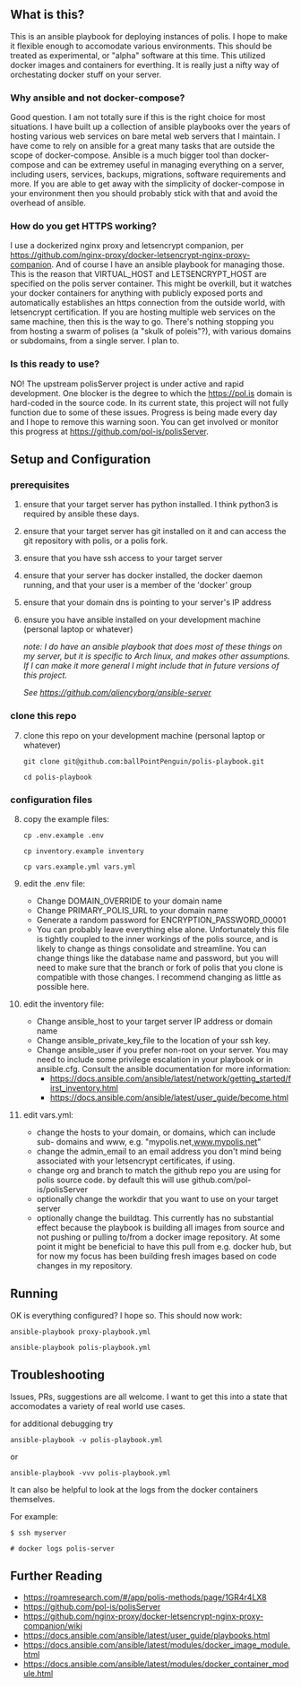 ## What is this?

This is an ansible playbook for deploying instances of polis. I hope to make it
flexible enough to accomodate various environments. This should be treated as
experimental, or "alpha" software at this time. This utilized docker images
and containers for everthing. It is really just a nifty way of orchestating
docker stuff on your server.

### Why ansible and not docker-compose?

Good question. I am not totally sure if this is the right choice for most
situations. I have built up a collection of ansible playbooks over the years
of hosting various web services on bare metal web servers that I maintain.
I have come to rely on ansible for a great many tasks that are outside the
scope of docker-compose. Ansible is a much bigger tool than docker-compose and
can be extremey useful in managing everything on a server, including users,
services, backups, migrations, software requirements and more. If you are able
to get away with the simplicity of docker-compose in your environment then you
should probably stick with that and avoid the overhead of ansible.

### How do you get HTTPS working?

I use a dockerized nginx proxy and letsencrypt companion, per
https://github.com/nginx-proxy/docker-letsencrypt-nginx-proxy-companion. And of
course I have an ansible playbook for managing those. This is the reason that
VIRTUAL_HOST and LETSENCRYPT_HOST are specified on the polis server container.
This might be overkill, but it watches your docker containers for anything with
publicly exposed ports and automatically establishes an https connection from
the outside world, with letsencrypt certification. If you are hosting multiple
web services on the same machine, then this is the way to go. There's nothing
stopping you from hosting a swarm of polises (a "skulk of poleis"?), with
various domains or subdomains, from a single server. I plan to.

### Is this ready to use?

NO! The upstream polisServer project is under active and rapid development. One
blocker is the degree to which the https://pol.is domain is hard-coded in the
source code. In its current state, this project will not fully function due
to some of these issues. Progress is being made every day and I hope to remove
this warning soon. You can get involved or monitor this progress at
https://github.com/pol-is/polisServer.

## Setup and Configuration

### prerequisites

1. ensure that your target server has python installed. I think python3 is
  required by ansible these days.
2. ensure that your target server has git installed on it and can access
  the git repository with polis, or a polis fork.
3. ensure that you have ssh access to your target server
4. ensure that your server has docker installed, the docker daemon running, and
  that your user is a member of the 'docker' group
5. ensure that your domain dns is pointing to your server's IP address
6. ensure you have ansible installed on your development machine (personal
   laptop or whatever)

    _note: I do have an ansible playbook that does most of these things on my
   server, but it is specific to Arch linux, and makes other assumptions. If I
   can make it more general I might include that in future versions of this
   project._

   _See https://github.com/aliencyborg/ansible-server_

### clone this repo

7. clone this repo on your development machine (personal laptop or whatever)

   `git clone git@github.com:ballPointPenguin/polis-playbook.git`

   `cd polis-playbook`

### configuration files

8. copy the example files:

   `cp .env.example .env`

   `cp inventory.example inventory`

   `cp vars.example.yml vars.yml`

9. edit the .env file:
    - Change DOMAIN_OVERRIDE to your domain name
    - Change PRIMARY_POLIS_URL to your domain name
    - Generate a random password for ENCRYPTION_PASSWORD_00001
    - You can probably leave everything else alone. Unfortunately this file
      is tightly coupled to the inner workings of the polis source, and is
      likely to change as things consolidate and streamline. You can change
      things like the database name and password, but you will need to make
      sure that the branch or fork of polis that you clone is compatible with
      those changes. I recommend changing as little as possible here.
10. edit the inventory file:
    - Change ansible_host to your target server IP address or domain name
    - Change ansible_private_key_file to the location of your ssh key.
    - Change ansible_user if you prefer non-root on your server. You may need
      to include some privilege escalation in your playbook or in ansible.cfg.
      Consult the ansible documentation for more information:
      - https://docs.ansible.com/ansible/latest/network/getting_started/first_inventory.html
      - https://docs.ansible.com/ansible/latest/user_guide/become.html
11. edit vars.yml:
    - change the hosts to your domain, or domains, which can include sub-
      domains and www, e.g. "mypolis.net,www.mypolis.net"
    - change the admin_email to an email address you don't mind being
      associated with your letsencrypt certificates, if using.
    - change org and branch to match the github repo you are using for polis
      source code. by default this will use github.com/pol-is/polisServer
    - optionally change the workdir that you want to use on your target server
    - optionally change the buildtag. This currently has no substantial effect
      because the playbook is building all images from source and not pushing
      or pulling to/from a docker image repository. At some point it might be
      beneficial to have this pull from e.g. docker hub, but for now my focus
      has been building fresh images based on code changes in my repository.

## Running

OK is everything configured? I hope so. This should now work:

`ansible-playbook proxy-playbook.yml`

`ansible-playbook polis-playbook.yml`

## Troubleshooting

Issues, PRs, suggestions are all welcome. I want to get this into a state that
accomodates a variety of real world use cases.

for additional debugging try

`ansible-playbook -v polis-playbook.yml`

or

`ansible-playbook -vvv polis-playbook.yml`

It can also be helpful to look at the logs from the docker containers themselves.

For example:

`$ ssh myserver`

`# docker logs polis-server`

## Further Reading
- https://roamresearch.com/#/app/polis-methods/page/1GR4r4LX8
- https://github.com/pol-is/polisServer
- https://github.com/nginx-proxy/docker-letsencrypt-nginx-proxy-companion/wiki
- https://docs.ansible.com/ansible/latest/user_guide/playbooks.html
- https://docs.ansible.com/ansible/latest/modules/docker_image_module.html
- https://docs.ansible.com/ansible/latest/modules/docker_container_module.html
